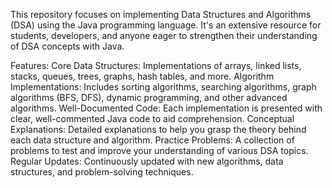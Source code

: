 This repository focuses on implementing Data Structures and Algorithms (DSA) using the Java programming language. It's an extensive
resource for students, developers, and anyone eager to strengthen their understanding of DSA concepts with Java.

Features:
Core Data Structures: Implementations of arrays, linked lists, stacks, queues, trees, graphs, hash tables, and more.
Algorithm Implementations: Includes sorting algorithms, searching algorithms, graph algorithms (BFS, DFS), dynamic programming, and other advanced algorithms.
Well-Documented Code: Each implementation is presented with clear, well-commented Java code to aid comprehension.
Conceptual Explanations: Detailed explanations to help you grasp the theory behind each data structure and algorithm.
Practice Problems: A collection of problems to test and improve your understanding of various DSA topics.
Regular Updates: Continuously updated with new algorithms, data structures, and problem-solving techniques.
